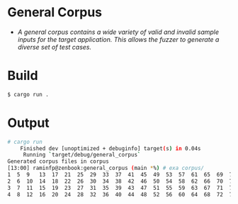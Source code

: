 # General Corpus

* _A general corpus contains a wide variety of valid and invalid sample inputs for the target application. This allows the fuzzer to generate a diverse set of test cases._

# Build
```bash
$ cargo run .
```
# Output
```bash
# cargo run
    Finished dev [unoptimized + debuginfo] target(s) in 0.04s
     Running `target/debug/general_corpus`
Generated corpus files in corpus
[13:00] raminfp@zenbook:general_corpus (main *%) # exa corpus/
1  5  9   13  17  21  25  29  33  37  41  45  49  53  57  61  65  69  73  77  81  85  89  93  97
2  6  10  14  18  22  26  30  34  38  42  46  50  54  58  62  66  70  74  78  82  86  90  94  98
3  7  11  15  19  23  27  31  35  39  43  47  51  55  59  63  67  71  75  79  83  87  91  95  99
4  8  12  16  20  24  28  32  36  40  44  48  52  56  60  64  68  72  76  80  84  88  92  96  

```